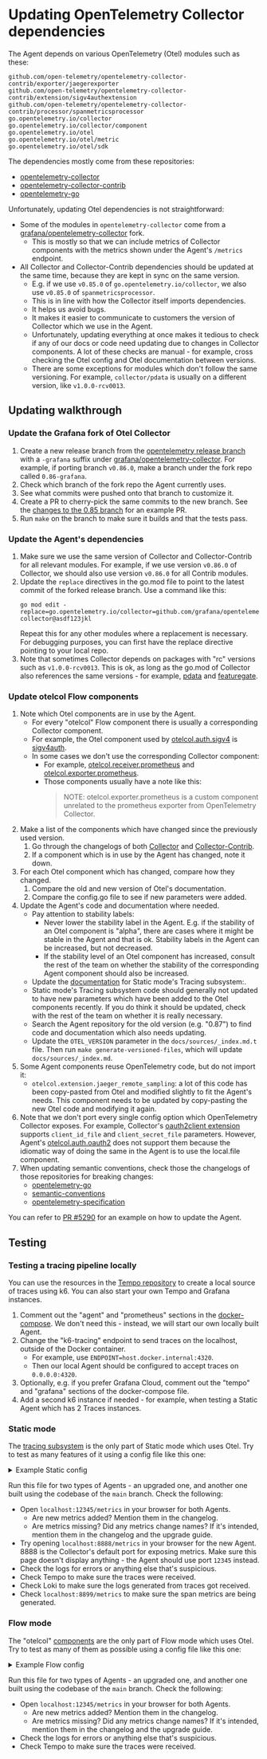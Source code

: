 # Updating OpenTelemetry Collector dependencies

The Agent depends on various OpenTelemetry (Otel) modules such as these:
```
github.com/open-telemetry/opentelemetry-collector-contrib/exporter/jaegerexporter
github.com/open-telemetry/opentelemetry-collector-contrib/extension/sigv4authextension
github.com/open-telemetry/opentelemetry-collector-contrib/processor/spanmetricsprocessor
go.opentelemetry.io/collector
go.opentelemetry.io/collector/component
go.opentelemetry.io/otel
go.opentelemetry.io/otel/metric
go.opentelemetry.io/otel/sdk
```

The dependencies mostly come from these repositories:

* [opentelemetry-collector](https://github.com/open-telemetry/opentelemetry-collector)
* [opentelemetry-collector-contrib](https://github.com/open-telemetry/opentelemetry-collector-contrib)
* [opentelemetry-go](https://github.com/open-telemetry/opentelemetry-go)

Unfortunately, updating Otel dependencies is not straightforward:

* Some of the modules in `opentelemetry-collector` come from a [grafana/opentelemetry-collector](https://github.com/grafana/opentelemetry-collector) fork. 
  * This is mostly so that we can include metrics of Collector components with the metrics shown under the Agent's `/metrics` endpoint.
* All Collector and Collector-Contrib dependencies should be updated at the same time, because they 
  are kept in sync on the same version.
  * E.g. if we use `v0.85.0` of `go.opentelemetry.io/collector`, we also use `v0.85.0` of `spanmetricsprocessor`.
  * This is in line with how the Collector itself imports dependencies.
  * It helps us avoid bugs.
  * It makes it easier to communicate to customers the version of Collector which we use in the Agent.
  * Unfortunately, updating everything at once makes it tedious to check if any of our docs or code need updating due to changes in Collector components. A lot of these checks are manual - for example, cross checking the Otel config and Otel documentation between versions.
  * There are some exceptions for modules which don't follow the same versioning. For example, `collector/pdata` is usually on a different version, like `v1.0.0-rcv0013`.

## Updating walkthrough

### Update the Grafana fork of Otel Collector

1. Create a new release branch from the [opentelemetry release branch](https://github.com/open-telemetry/opentelemetry-collector) with a `-grafana` suffix under [grafana/opentelemetry-collector](https://github.com/grafana/opentelemetry-collector). For example, if porting branch `v0.86.0`, make a branch under the fork repo called `0.86-grafana`.
2. Check which branch of the fork repo the Agent currently uses.
3. See what commits were pushed onto that branch to customize it.
4. Create a PR to cherry-pick the same commits to the new branch. See the [changes to the 0.85 branch](https://github.com/grafana/opentelemetry-collector/pull/8) for an example PR.
5. Run `make` on the branch to make sure it builds and that the tests pass.

### Update the Agent's dependencies

1. Make sure we use the same version of Collector and Collector-Contrib for all relevant modules. For example, if we use version `v0.86.0` of Collector, we should also use version `v0.86.0` for all Contrib modules.
2. Update the `replace` directives in the go.mod file to point to the latest commit of the forked release branch. Use a command like this:
   ```
   go mod edit -replace=go.opentelemetry.io/collector=github.com/grafana/opentelemetry-collector@asdf123jkl
   ```
   Repeat this for any other modules where a replacement is necessary. For debugging purposes, you can first have the replace directive pointing to your local repo.
3. Note that sometimes Collector depends on packages with "rc" versions such as `v1.0.0-rcv0013`. This is ok, as long as the go.mod of Collector also references the same versions - for example, [pdata](https://github.com/open-telemetry/opentelemetry-collector/blob/v0.81.0/go.mod#L25) and [featuregate](https://github.com/open-telemetry/opentelemetry-collector/blob/v0.81.0/go.mod#L24).

### Update otelcol Flow components

1. Note which Otel components are in use by the Agent.
   * For every "otelcol" Flow component there is usually a corresponding Collector component.
   * For example, the Otel component used by [otelcol.auth.sigv4](https://grafana.com/docs/agent/latest/flow/reference/components/otelcol.auth.sigv4/) is [sigv4auth](https://github.com/open-telemetry/opentelemetry-collector-contrib/tree/main/extension/sigv4authextension).
   * In some cases we don't use the corresponding Collector component:
     * For example, [otelcol.receiver.prometheus](https://grafana.com/docs/agent/latest/flow/reference/components/otelcol.receiver.prometheus/) and [otelcol.exporter.prometheus](https://grafana.com/docs/agent/latest/flow/reference/components/otelcol.exporter.prometheus/).
     * Those components usually have a note like this:
       > NOTE: otelcol.exporter.prometheus is a custom component unrelated to the prometheus exporter from OpenTelemetry Collector.
2. Make a list of the components which have changed since the previously used version.
   1. Go through the changelogs of both [Collector](https://github.com/open-telemetry/opentelemetry-collector/releases) and [Collector-Contrib](https://github.com/open-telemetry/opentelemetry-collector-contrib/releases).
   2. If a component which is in use by the Agent has changed, note it down.
3. For each Otel component which has changed, compare how they changed.
   1. Compare the old and new version of Otel's documentation.
   2. Compare the config.go file to see if new parameters were added.
4. Update the Agent's code and documentation where needed.
   * Pay attention to stability labels:
      * Never lower the stability label in the Agent. E.g. if the stability 
       of an Otel component is "alpha", there are cases where it might be 
       stable in the Agent and that is ok. Stability labels in the Agent can 
       be increased, but not decreased.
      * If the stability level of an Otel component has increased, consult 
      the rest of the team on whether the stability of the corresponding 
      Agent component should also be increased.
   * Update the [documentation](https://grafana.com/docs/agent/latest/static/configuration/traces-config/) 
     for Static mode's Tracing subsystem:.
   * Static mode's Tracing subsystem code should generally not updated to 
     have new parameters which have been added to the Otel components recently.
     If you do think it should be updated, check with the rest of the team on
     whether it is really necessary.
   * Search the Agent repository for the old version (e.g. "0.87") to find code and 
     documentation which also needs updating.
   * Update the `OTEL_VERSION` parameter in the `docs/sources/_index.md.t` file.
     Then run `make generate-versioned-files`, which will update `docs/sources/_index.md`.
5. Some Agent components reuse OpenTelemetry code, but do not import it:
   * `otelcol.extension.jaeger_remote_sampling`: a lot of this code has 
     been copy-pasted from Otel and modified slightly to fit the Agent's needs.
     This component needs to be updated by copy-pasting the new Otel code 
     and modifying it again.
6. Note that we don't port every single config option which OpenTelemetry Collector exposes.
   For example, Collector's [oauth2client extension](https://github.com/open-telemetry/opentelemetry-collector-contrib/tree/v0.85.0/extension/oauth2clientauthextension) supports `client_id_file` and `client_secret_file`
   parameters. However, Agent's [otelcol.auth.oauth2](https://grafana.com/docs/agent/latest/flow/reference/components/otelcol.auth.oauth2/) does not support them because the idiomatic way of doing the same
   in the Agent is to use the local.file component.
7. When updating semantic conventions, check those the changelogs of those repositories for breaking changes:
   * [opentelemetry-go](https://github.com/open-telemetry/opentelemetry-go/releases)
   * [semantic-conventions](https://github.com/open-telemetry/semantic-conventions/releases)
   * [opentelemetry-specification](https://github.com/open-telemetry/opentelemetry-specification/releases)

You can refer to [PR #5290](https://github.com/grafana/agent/pull/5290)
for an example on how to update the Agent.

## Testing

### Testing a tracing pipeline locally

You can use the resources in the [Tempo repository](https://github.com/grafana/tempo/tree/main/example/docker-compose/agent) to create a local source of traces using k6. You can also start your own Tempo and Grafana instances.

1. Comment out the "agent" and "prometheus" sections in the [docker-compose](https://github.com/grafana/tempo/blob/main/example/docker-compose/agent/docker-compose.yaml). We don't need this - instead, we will start our own locally built Agent.
2. Change the "k6-tracing" endpoint to send traces on the localhost, outside of the Docker container.
   * For example, use `ENDPOINT=host.docker.internal:4320`.
   * Then our local Agent should be configured to accept traces on `0.0.0.0:4320`.
3. Optionally, e.g. if you prefer Grafana Cloud, comment out the "tempo" and "grafana" sections of the docker-compose file.
4. Add a second k6 instance if needed - for example, when testing a Static Agent which has 2 Traces instances.

### Static mode

The [tracing subsystem](https://grafana.com/docs/agent/latest/static/configuration/traces-config/) is the only part of Static mode which uses Otel. Try to test as many features of it using a config file like this one:

<details>
  <summary>Example Static config</summary>

```
server:
  log_level: debug

logs:
  positions_directory: "/Users/ExampleUser/Desktop/otel_test/test_log_pos_dir"
  configs:
    - name: "grafanacloud-oteltest-logs"
      clients:
        - url: "https://logs-prod-008.grafana.net/loki/api/v1/push"
          basic_auth:
            username: "USERNAME"
            password: "PASSWORD"

traces:
  configs:
  - name: firstConfig
    receivers:
      otlp:
        protocols:
          grpc:
            endpoint: "0.0.0.0:4320"
    remote_write:
      - endpoint: tempo-prod-06-prod-gb-south-0.grafana.net:443
        basic_auth:
          username: "USERNAME"
          password: "PASSWORD"
    batch:
      timeout: 5s
      send_batch_size: 100
    automatic_logging:
      backend: "logs_instance"
      logs_instance_name: "grafanacloud-oteltest-logs"
      roots: true
    spanmetrics:
      handler_endpoint: "localhost:8899"
      namespace: "otel_test_"
    tail_sampling:
      policies:
        [
          {
            name: test-policy-4,
            type: probabilistic,
            probabilistic: {sampling_percentage: 100}
          },
        ]
    service_graphs:
      enabled: true
  - name: secondConfig
    receivers:
      otlp:
        protocols:
          grpc:
            endpoint: "0.0.0.0:4321"
    remote_write:
      - endpoint: tempo-prod-06-prod-gb-south-0.grafana.net:443
        basic_auth:
          username: "USERNAME"
          password: "PASSWORD"
    batch:
      timeout: 5s
      send_batch_size: 100
    tail_sampling:
      policies:
        [
          {
            name: test-policy-4,
            type: probabilistic,
            probabilistic: {sampling_percentage: 100}
          },
        ]
    service_graphs:
      enabled: true

```

</details>

Run this file for two types of Agents - an upgraded one, and another one built using the codebase of the `main` branch. Check the following:

* Open `localhost:12345/metrics` in your browser for both Agents.
  * Are new metrics added? Mention them in the changelog.
  * Are metrics missing? Did any metrics change names? If it's intended, mention them in the changelog and the upgrade guide.
* Try opening `localhost:8888/metrics` in your browser for the new Agent. 8888 is the Collector's default port for exposing metrics. Make sure this page doesn't display anything - the Agent should use port `12345` instead.
* Check the logs for errors or anything else that's suspicious.
* Check Tempo to make sure the traces were received.
* Check Loki to make sure the logs generated from traces got received.
* Check `localhost:8899/metrics` to make sure the span metrics are being generated.

### Flow mode

The "otelcol" [components](https://grafana.com/docs/agent/latest/flow/reference/components/) are the only part of Flow mode which uses Otel. Try to test as many of them as possible using a config file like this one:

<details>
  <summary>Example Flow config</summary>

```
otelcol.receiver.otlp "default" {
    grpc {
        endpoint = "0.0.0.0:4320"
    }

    output {
        traces  = [otelcol.processor.batch.default.input]
    }
}

otelcol.processor.batch "default" {
    timeout = "5s"
    send_batch_size = 100

    output {
        traces  = [otelcol.processor.tail_sampling.default.input]
    }
}

otelcol.processor.tail_sampling "default" {
  decision_wait               = "5s"
  num_traces                  = 50000
  expected_new_traces_per_sec = 0

  policy {
    name = "test-policy-1"
    type = "probabilistic"

    probabilistic {
      sampling_percentage = 10
    }
  }

  policy {
    name = "test-policy-2"
    type = "status_code"

    status_code {
      status_codes = ["ERROR"]
    }
  }

  output {
    traces = [otelcol.exporter.otlp.default.input]
  }
}

otelcol.exporter.otlp "default" {
    client {
        endpoint = "localhost:4317"
        tls {
            insecure = true
        }
    }
}
```

</details>

Run this file for two types of Agents - an upgraded one, and another one built using the codebase of the `main` branch. Check the following:

* Open `localhost:12345/metrics` in your browser for both Agents.
  * Are new metrics added? Mention them in the changelog.
  * Are metrics missing? Did any metrics change names? If it's intended, mention them in the changelog and the upgrade guide.
* Check the logs for errors or anything else that's suspicious.
* Check Tempo to make sure the traces were received.
